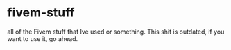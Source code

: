 # fivem-stuff
 all of the Fivem stuff that Ive used or something. This shit is outdated, if you want to use it, go ahead.
